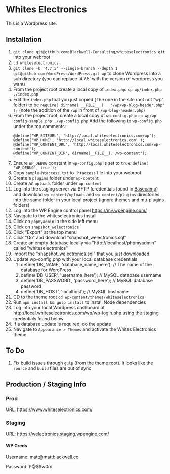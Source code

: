 # Whites Electronics #

This is a Wordpress site.

## Installation

1. `git clone git@github.com:Blackwell-Consulting/whiteselectronics.git` into your webroot
1. `cd whiteselectronics`
1. `git clone -b '4.7.5' --single-branch --depth 1 git@github.com:WordPress/WordPress.git wp` to clone Wordpress into a sub directory (you can replace '4.7.5' with the version of wordpress you want)
1. From the project root create a local copy of `index.php`: `cp wp/index.php ./index.php`
1. Edit the `index.php` that you just copied ( the one in the site root not "wp" folder) to be `require( dirname( __FILE__ ) . '/wp/wp-blog-header.php' );` (note the addition of the `/wp` in front of `/wp-blog-header.php`)
1. From the project root, create a local copy of `wp-config.php`: `cp wp/wp-config-sample.php ./wp-config.php`
    Add the following to `wp-config.php` under the top comments:
    ````
    @define('WP_SITEURL', 'http://local.whiteselectronics.com/wp');
    @define('WP_HOME', 'http://local.whiteselectronics.com' );
    @define('WP_CONTENT_URL', 'http://local.whiteselectronics.com/wp-content');
    @define('WP_CONTENT_DIR', dirname(__FILE__).'/wp-content');
    ````
1. Ensure `WP_DEBUG` constant in `wp-config.php` is set to `true`: `define( 'WP_DEBUG', true );`
1. Copy `sample-htaccess.txt` to `.htaccess` file into your webroot
1. Create a `plugins` folder under `wp-content`
1. Create an `uploads` folder under `wp-content`
1. Log into the staging server via SFTP (credentials found in [Basecamp](https://3.basecamp.com/3542477/buckets/3913575/documents/545118669)) and download `wp-content/uploads` and `wp-content/plugins` directories into the same folder in your local project (ignore themes and mu-plugins folders)
1. Log into the WP Engine control panel https://my.wpengine.com/
1. Navigate to the whiteselectronics install
1. Click on `phpmyadmin` in the side left menu
1. Click on `snapshot_welectronics`
1. Click "Export" at the top menu
1. Click "Go" and download "snapshot_welectronics.sql"
1. Create an empty database locally via "http://localhost/phpmyadmin" called "whiteselectronics"
1. Import the "snapshot_welectronics.sql" that you just downloaded
1. Update wp-config.php with your local database credentials
	1. define('DB_NAME', 'database_name_here'); // The name of the database for WordPress
	1. define('DB_USER', 'username_here'); // MySQL database username
	1. define('DB_PASSWORD', 'password_here'); // MySQL database password
	1. define('DB_HOST', 'localhost'); // MySQL hostname
1. CD to the theme root `cd wp-content/themes/whiteselectronics`
1. Run `npm install && gulp install` to install Node dependencies
1. Log into your local Wordpress dashboard at http://local.whiteselectronics.com/wp/wp-login.php using the staging credentials found below
1. If a database update is required, do the update
1. Navigate to `Appearance > Themes` and activate the Whites Electronics theme.

## To Do
1. Fix build issues through `gulp` (from the theme root). It looks like the `source` and `build` files are out of sync

## Production / Staging Info ##

### Prod

URL: https://www.whiteselectronics.com/

### Staging

URL: https://welectronics.staging.wpengine.com/

#### WP Creds

Username: matt@mattblackwell.co

Password: P@$$w0rd
